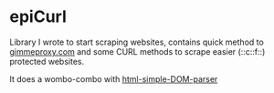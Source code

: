 # epiCurl
 
Library I wrote to start scraping websites, contains quick method to [gimmeproxy.com](https://gimmeproxy.com) and some CURL methods to scrape easier (::c::f::) protected websites.

It does a wombo-combo with [html-simple-DOM-parser](https://simplehtmldom.sourceforge.io/docs/1.9/index.html)


